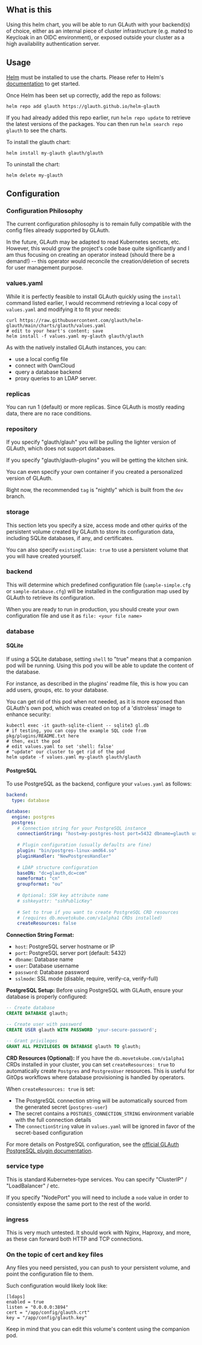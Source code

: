 ## What is this

Using this helm chart, you will be able to run GLAuth with your backend(s) of choice, either as an internal piece of cluster infrastructure  (e.g. mated to Keycloak in an OIDC environment), or exposed outside your cluster as a high availability authentication server.

## Usage

[Helm](https://helm.sh) must be installed to use the charts.  Please refer to
Helm's [documentation](https://helm.sh/docs) to get started.

Once Helm has been set up correctly, add the repo as follows:

```
helm repo add glauth https://glauth.github.io/helm-glauth
```

If you had already added this repo earlier, run `helm repo update` to retrieve
the latest versions of the packages.  You can then run `helm search repo
glauth` to see the charts.

To install the glauth chart:

    helm install my-glauth glauth/glauth

To uninstall the chart:

    helm delete my-glauth

## Configuration

### Configuration Philosophy

The current configuration philosophy is to remain fully compatible with the config files already supported by GLAuth.

In the future, GLAuth may be adapted to read Kubernetes secrets, etc. However, this would grow the project's code base quite significantly and I am thus focusing on creating an operator instead (should there be a demand!) -- this operator would reconcile the creation/deletion of secrets for user management purpose.

### values.yaml

While it is perfectly feasible to install GLAuth quickly using the `install` command listed earlier, I would recommend retrieving a local copy of `values.yaml` and modifying it to fit your needs:

```
curl https://raw.githubusercontent.com/glauth/helm-glauth/main/charts/glauth/values.yaml
# edit to your heart's content; save
helm install -f values.yaml my-glauth glauth/glauth
```

As with the natively installed GLAuth instances, you can:

- use a local config file
- connect with OwnCloud
- query a database backend
- proxy queries to an LDAP server.

### replicas

You can run 1 (default) or more replicas. Since GLAuth is mostly reading data, there are no race conditions.

### repository

If you specify "glauth/glauh" you will be pulling the lighter version of GLAuth, which does not support databases.

If you specify "glauth/glauth-plugins" you will be getting the kitchen sink.

You can even specify your own container if you created a personalized version of GLAuth.

Right now, the recommended `tag` is "nightly" which is built from the `dev` branch.

### storage

This section lets you specify a size, access mode and other quirks of the persistent volume created by GLAuth to store its configuration data, including SQLite databases, if any, and certificates.

You can also specify `existingClaim: true` to use a persistent volume that you will have created yourself.

### backend

This will determine which predefined configuration file (`sample-simple.cfg` or `sample-database.cfg`) will be installed in the configuration map used by GLAuth to retrieve its configuration.

When you are ready to run in production, you should create your own configuration file and use it as `file: <your file name>`

### database

#### SQLite

If using a SQLite database, setting `shell` to "true" means that a companion pod will be running. Using this pod you will be able to update the content of the database.

For instance, as described in the plugins' readme file, this is how you can add users, groups, etc. to your database.

You can get rid of this pod when not needed, as it is more exposed than GLAuth's own pod, which was created on top of a 'distroless' image to enhance security:

```
kubectl exec -it gauth-sqlite-client -- sqlite3 gl.db
# if testing, you can copy the example SQL code from pkg/plugins/README.txt here
# then, exit the pod
# edit values.yaml to set 'shell: false'
# "update" our cluster to get rid of the pod
helm update -f values.yaml my-glauth glauth/glauth
```

#### PostgreSQL

To use PostgreSQL as the backend, configure your `values.yaml` as follows:

```yaml
backend:
  type: database

database:
  engine: postgres
  postgres:
    # Connection string for your PostgreSQL instance
    connectionString: "host=my-postgres-host port=5432 dbname=glauth user=glauth password=secretpassword sslmode=require"
    
    # Plugin configuration (usually defaults are fine)
    plugin: "bin/postgres-linux-amd64.so"
    pluginHandler: "NewPostgresHandler"
    
    # LDAP structure configuration
    baseDN: "dc=glauth,dc=com"
    nameformat: "cn"
    groupformat: "ou"
    
    # Optional: SSH key attribute name
    # sshkeyattr: "sshPublicKey"
    
    # Set to true if you want to create PostgreSQL CRD resources
    # (requires db.movetokube.com/v1alpha1 CRDs installed)
    createResources: false
```

**Connection String Format:**
- `host`: PostgreSQL server hostname or IP
- `port`: PostgreSQL server port (default: 5432)
- `dbname`: Database name
- `user`: Database username
- `password`: Database password
- `sslmode`: SSL mode (disable, require, verify-ca, verify-full)

**PostgreSQL Setup:**
Before using PostgreSQL with GLAuth, ensure your database is properly configured:

```sql
-- Create database
CREATE DATABASE glauth;

-- Create user with password
CREATE USER glauth WITH PASSWORD 'your-secure-password';

-- Grant privileges
GRANT ALL PRIVILEGES ON DATABASE glauth TO glauth;
```

**CRD Resources (Optional):**
If you have the `db.movetokube.com/v1alpha1` CRDs installed in your cluster, you can set `createResources: true` to automatically create `Postgres` and `PostgresUser` resources. This is useful for GitOps workflows where database provisioning is handled by operators.

When `createResources: true` is set:
- The PostgreSQL connection string will be automatically sourced from the generated secret (`postgres-user`)
- The secret contains a `POSTGRES_CONNECTION_STRING` environment variable with the full connection details
- The `connectionString` value in `values.yaml` will be ignored in favor of the secret-based configuration

For more details on PostgreSQL configuration, see the [official GLAuth PostgreSQL plugin documentation](https://raw.githubusercontent.com/glauth/glauth-postgres/refs/heads/main/sample-psql.cfg).

### service type

This is standard Kubernetes-type services. You can specify "ClusterIP" / "LoadBalancer" / etc.

If you specify "NodePort" you will need to include a `node` value in order to consistently expose the same port to the rest of the world.

### ingress

This is very much untested. It should work with Nginx, Haproxy, and more, as these can forward both HTTP and TCP connections.

### On the topic of cert and key files

Any files you need persisted, you can push to your persistent volume, and point the configuration file to them.

Such configuration would likely look like:

```
[ldaps]
enabled = true
listen = "0.0.0.0:3894"
cert = "/app/config/glauth.crt"
key = "/app/config/glauth.key"
```

Keep in mind that you can edit this volume's content using the companion pod.







